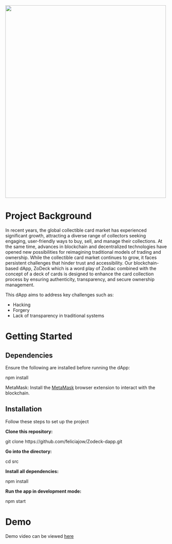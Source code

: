 <img src="" width="500" height="600">

# Project Background
In recent years, the global collectible card market has experienced significant growth, attracting a diverse range of collectors seeking engaging, user-friendly ways to buy, sell, and manage their collections. At the same time, advances in blockchain and decentralized technologies have opened new possibilities for reimagining traditional models of trading and ownership.
While the collectible card market continues to grow, it faces persistent challenges that hinder trust and accessibility. Our blockchain-based dApp, ZoDeck which is a word play of Zodiac combined with the concept of a deck of cards is designed to enhance the card collection process by ensuring authenticity, transparency, and secure ownership management. 
<p>This dApp aims to address key challenges such as:</p>
  <ul>
    <li>Hacking</li>
    <li>Forgery</li>
    <li>Lack of transparency in traditional systems</li>
  </ul>

# Getting Started

<h2>Dependencies</h2>
Ensure the following are installed before running the dApp: 
<p>npm install</p>
<p>MetaMask: Install the <a href="https://metamask.io/">MetaMask</a> browser extension to interact with the blockchain.</p>

<h2>Installation</h2>
<p>Follow these steps to set up the project</p>
<b>Clone this repository:</b>
<p>git clone https://github.com/feliciajow/Zodeck-dapp.git</p>

<b>Go into the directory:</b>
<p>cd src</p>

<b>Install all dependencies:</b>
<p>npm install</p>

<b>Run the app in development mode:</b>
<p>npm start</p>


# Demo
Demo video can be viewed <a href="https://www.youtube.com/watch?v=c_6BCVGJVcA">here</a>
